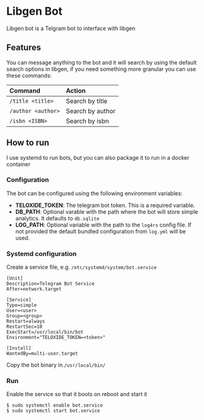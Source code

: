 # Libgen Bot

Libgen bot is a Telgram bot to interface with libgen

## Features
You can message anything to the bot and it will search by using the default search options in libgen, if you need something more granular you can use these commands:

|Command|Action|
|:-|:-|
|`/title <title>`|Search by title|
|`/author <author>`|Search by author|
|`/isbn <ISBN>`|Search by isbn|

## How to run
I use systemd to run bots, but you can also package it to run in a docker container

### Configuration
The bot can be configured using the following environment variables:
 * **TELOXIDE_TOKEN**: The telegram bot token. This is a required variable.
 * **DB_PATH**: Optional varable with the path where the bot will store simple analytics. It defaults to `db.sqlite`
 * **LOG_PATH**: Optional variable with the path to the `log4rs` config file. If not provided the default bundled configuration from `log.yml` will be used.

### Systemd configuration
Create a service file, e.g. `/etc/systemd/system/bot.service`
```
[Unit]
Description=Telegram Bot Service
After=network.target

[Service]
Type=simple
User=<user>
Group=<group>
Restart=always
RestartSec=10
ExecStart=/usr/local/bin/bot
Environment="TELOXIDE_TOKEN=<token>"

[Install]
WantedBy=multi-user.target
```

Copy the bot binary in `/usr/local/bin/`

### Run
Enable the service so that it boots on reboot and start it
```
$ sudo systemctl enable bot.service
$ sudo systemctl start bot.service
```
